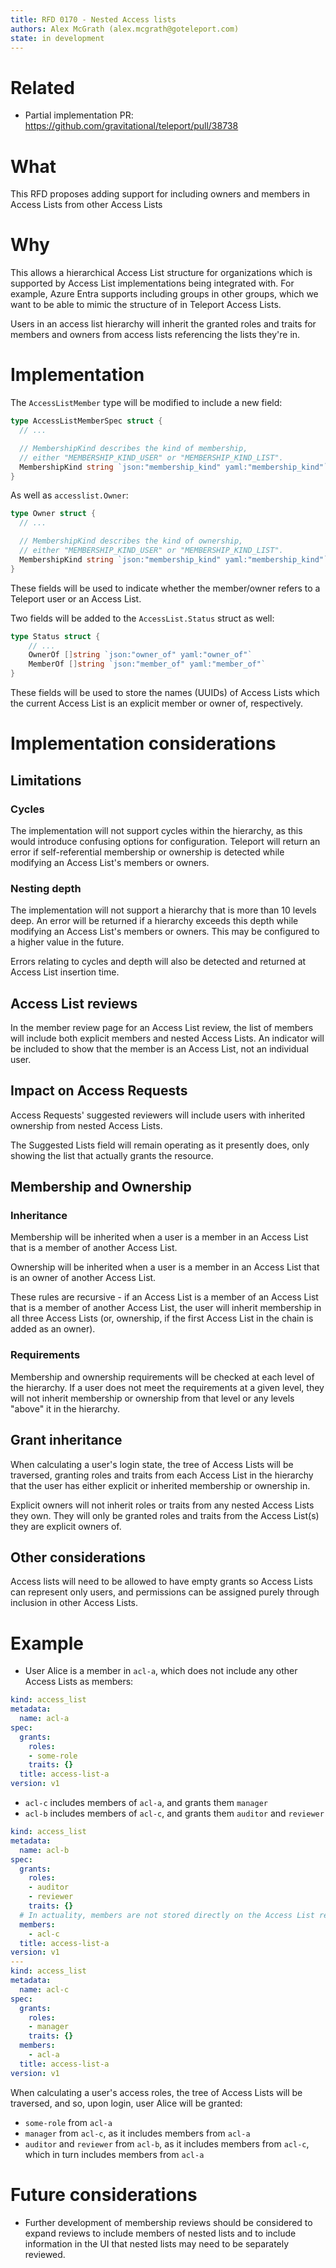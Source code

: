 ```yaml
---
title: RFD 0170 - Nested Access lists
authors: Alex McGrath (alex.mcgrath@goteleport.com)
state: in development
---
```


# Related
  * Partial implementation PR: https://github.com/gravitational/teleport/pull/38738

# What

This RFD proposes adding support for including owners and
members in Access Lists from other Access Lists

# Why

This allows a hierarchical Access List structure for organizations
which is supported by Access List implementations being integrated
with. For example, Azure Entra supports including groups in other
groups, which we want to be able to mimic the structure of in Teleport
Access Lists.

Users in an access list hierarchy will inherit the granted roles and
traits for members and owners from access lists referencing the lists
they're in.

# Implementation

The `AccessListMember` type will be modified to include a new field:

```go
type AccessListMemberSpec struct {
  // ...

  // MembershipKind describes the kind of membership,
  // either "MEMBERSHIP_KIND_USER" or "MEMBERSHIP_KIND_LIST".
  MembershipKind string `json:"membership_kind" yaml:"membership_kind"`
}
```

As well as `accesslist.Owner`:

```go
type Owner struct {
  // ...

  // MembershipKind describes the kind of ownership,
  // either "MEMBERSHIP_KIND_USER" or "MEMBERSHIP_KIND_LIST".
  MembershipKind string `json:"membership_kind" yaml:"membership_kind"`
}
```

These fields will be used to indicate whether the member/owner refers to
a Teleport user or an Access List.

Two fields will be added to the `AccessList.Status` struct as well:

```go
type Status struct {
	// ...
	OwnerOf []string `json:"owner_of" yaml:"owner_of"`
	MemberOf []string `json:"member_of" yaml:"member_of"`
}
```

These fields will be used to store the names (UUIDs) of Access Lists which
the current Access List is an explicit member or owner of, respectively.

# Implementation considerations

## Limitations

### Cycles

The implementation will not support cycles within the hierarchy, as
this would introduce confusing options for configuration. Teleport
will return an error if self-referential membership or ownership is
detected while modifying an Access List's members or owners.

### Nesting depth

The implementation will not support a hierarchy that is
more than 10 levels deep. An error will be returned if a hierarchy
exceeds this depth while modifying an Access List's members or owners.
This may be configured to a higher value in the future.

Errors relating to cycles and depth will also be detected and returned
at Access List insertion time.

## Access List reviews

In the member review page for an Access List review, the list of members
will include both explicit members and nested Access Lists. An indicator
will be included to show that the member is an Access List, not an
individual user.

## Impact on Access Requests

Access Requests' suggested reviewers will include users with inherited
ownership from nested Access Lists.

The Suggested Lists field will remain operating as it presently does,
only showing the list that actually grants the resource.

## Membership and Ownership

### Inheritance

Membership will be inherited when a user is a member in an Access List that
is a member of another Access List.

Ownership will be inherited when a user is a member in an Access List that
is an owner of another Access List.

These rules are recursive - if an Access List is a member of an
Access List that is a member of another Access List, the user will
inherit membership in all three Access Lists (or, ownership, if the
first Access List in the chain is added as an owner).

### Requirements

Membership and ownership requirements will be checked at each level of the
hierarchy. If a user does not meet the requirements at a given level,
they will not inherit membership or ownership from that level or any
levels "above" it in the hierarchy.

## Grant inheritance

When calculating a user's login state, the tree of Access Lists will
be traversed, granting roles and traits from each Access List in the
hierarchy that the user has either explicit or inherited membership or
ownership in.

Explicit owners will not inherit roles or traits from any nested
Access Lists they own. They will only be granted roles and traits from
the Access List(s) they are explicit owners of.

## Other considerations

Access lists will need to be allowed to have empty grants so Access
Lists can represent only users, and permissions can be assigned purely
through inclusion in other Access Lists.

# Example

- User Alice is a member in `acl-a`, which does not include any other
Access Lists as members:

```yaml
kind: access_list
metadata:
  name: acl-a
spec:
  grants:
    roles:
    - some-role
    traits: {}
  title: access-list-a
version: v1
```

- `acl-c` includes members of `acl-a`, and grants them `manager`
- `acl-b` includes members of `acl-c`, and grants them `auditor` and `reviewer`

```yaml
kind: access_list
metadata:
  name: acl-b
spec:
  grants:
    roles:
    - auditor
    - reviewer
    traits: {}
  # In actuality, members are not stored directly on the Access List resource, this is just for brevity
  members:
    - acl-c
  title: access-list-a
version: v1
---
kind: access_list
metadata:
  name: acl-c
spec:
  grants:
    roles:
    - manager
    traits: {}
  members:
    - acl-a
  title: access-list-a
version: v1

```

When calculating a user's access roles, the tree of Access Lists will
be traversed, and so, upon login, user Alice will be granted:

- `some-role` from `acl-a`
- `manager` from `acl-c`, as it includes members from `acl-a`
- `auditor` and `reviewer` from `acl-b`, as it includes members from
  `acl-c`, which in turn includes members from `acl-a`

# Future considerations

- Further development of membership reviews should be considered to
expand reviews to include members of nested lists and to include
information in the UI that nested lists may need to be separately reviewed.
